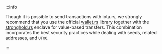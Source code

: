 :::info

Though it is possible to send transactions with iota.rs, we strongly recommend that you use the official
[wallet.rs](https://wiki.iota.org/wallet.rs/welcome) library together with the
[stronghold.rs](https://wiki.iota.org/stronghold.rs/welcome) enclave for value-based transfers. This combination
incorporates the best security practices while dealing with seeds, related addresses, and `UTXO`.

:::
